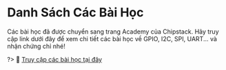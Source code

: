 <br>
<br>
<br>

# Danh Sách Các Bài Học

Các bài học đã được chuyển sang trang Academy của Chipstack. Hãy truy cập link dưới đây để xem chi tiết các bài học về GPIO, I2C, SPI, UART... và nhận chứng chỉ nhé!

?> 🔗 [Truy cập các bài học tại đây](https://academy.chipstack.vn/course/view.php?id=3)
